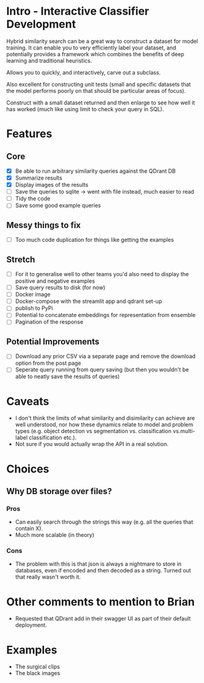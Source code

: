 # Intro - Interactive Classifier Development
Hybrid similarity search can be a great way to construct a dataset for model
training. It can enable you to very efficiently label your dataset, and
potentially provides a framework which combines the benefits of deep learning
and traditional heuristics.

Allows you to quickly, and interactively, carve out a subclass.

Also excellent for constructing unit tests (small and specific datasets that the model performs poorly on that should be particular areas of focus).

Construct with a small dataset returned and then enlarge to see how well it has worked (much like using limit to check your query in SQL).

# Features

## Core

- [X] Be able to run arbitrary similarity queries against the QDrant DB
- [X] Summarize results
- [X] Display images of the results
- [ ] Save the queries to sqlite -> went with file instead, much easier to read
- [ ] Tidy the code
- [ ] Save some good example queries

## Messy things to fix

- [ ] Too much code duplication for things like getting the examples

## Stretch

- [ ] For it to generalise well to other teams you'd also need to display the positive and negative examples
- [ ] Save query results to disk (for now)
- [ ] Docker image
- [ ] Docker-compose with the streamlit app and qdrant set-up
- [ ] publish to PyPi
- [ ] Potential to concatenate embeddings for representation from ensemble
- [ ] Pagination of the response

## Potential Improvements

- [ ] Download any prior CSV via a separate page and remove the download option
from the post page
- [ ] Seperate query running from query saving (but then you wouldn't be able to neatly save the results of queries)

# Caveats

* I don't think the limits of what similarity and disimilarity can achieve are well understood, nor how these dynamics relate to model and problem types (e.g. object detection vs segmentation vs. classification vs.multi-label classification etc.).
* Not sure if you would actually wrap the API in a real solution.

# Choices

## Why DB storage over files?

### Pros
* Can easily search through the strings this way (e.g. all the queries that contain X).
* Much more scalable (in theory)

### Cons
* The problem with this is that json is always a nightmare to store in databases, even if encoded and then decoded as a string. Turned out that really wasn't worth it.

# Other comments to mention to Brian

- Requested that QDrant add in their swagger UI as part of their default deployment.

# Examples

- The surgical clips
- The black images
